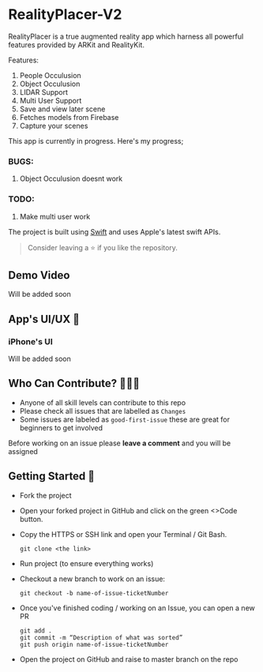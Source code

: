 # RealityPlacer-V2

RealityPlacer is a true augmented reality app which harness all powerful features provided by ARKit and RealityKit. 

Features:
1. People Occulusion
2. Object Occulusion
3. LIDAR Support
4. Multi User Support
5. Save and view later scene
6. Fetches models from Firebase
7. Capture your scenes


This app is currently in progress. Here's my progress;

### BUGS:
1. Object Occulusion doesnt work

### TODO:
1. Make multi user work

The project is built using [Swift](https://swift.org/documentation/#the-swift-programming-language) and uses Apple's latest swift APIs. 

> Consider leaving a ⭐ if you like the repository.

## Demo Video
Will be added soon

## App's UI/UX 📱

### iPhone's UI
Will be added soon

## Who Can Contribute? 👩🏽‍💻
* Anyone of all skill levels can contribute to this repo
* Please check all issues that are labelled as `Changes` 
* Some issues are labeled as `good-first-issue` these are great for beginners to get involved

Before working on an issue please **leave a comment** and you will be assigned 



## Getting Started 🙌
* Fork the project
* Open your forked project in GitHub and click on the green <>Code button.
* Copy the HTTPS or SSH link and open your Terminal / Git Bash.

      git clone <the link>

* Run project (to ensure everything works)
* Checkout a new branch to work on an issue:

      git checkout -b name-of-issue-ticketNumber
* Once you've finished coding / working on an Issue, you can open a new PR  

      git add . 
      git commit -m “Description of what was sorted”
      git push origin name-of-issue-ticketNumber

* Open the project on GitHub and raise to master branch on the repo


